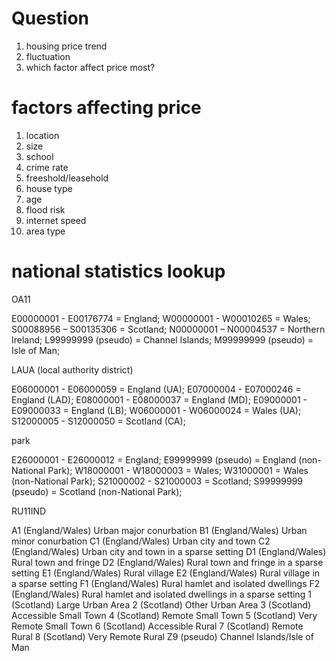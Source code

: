 # Question
1. housing price trend
2. fluctuation 
3. which factor affect price most?


# factors affecting price
1. location
2. size
3. school
4. crime rate
5. freeshold/leasehold
6. house type
7. age
8. flood risk
9. internet speed
10. area type


# national statistics lookup
OA11

E00000001 - E00176774 = England;
W00000001 - W00010265 = Wales;
S00088956 – S00135306 = Scotland;
N00000001 – N00004537 = Northern Ireland;
L99999999 (pseudo) = Channel Islands;
M99999999 (pseudo) = Isle of Man;



LAUA (local authority district)

E06000001 - E06000059 = England (UA);
E07000004 - E07000246 = England (LAD);
E08000001 - E08000037 = England (MD);
E09000001 - E09000033 = England (LB);
W06000001 - W06000024 = Wales (UA);
S12000005 - S12000050 = Scotland (CA);


park

E26000001 - E26000012 = England;
E99999999 (pseudo) = England (non-National Park);
W18000001 - W18000003 = Wales;
W31000001 = Wales (non-National Park);
S21000002 - S21000003 = Scotland;
S99999999 (pseudo) = Scotland (non-National Park);


RU11IND

A1	(England/Wales) Urban major conurbation
B1	(England/Wales) Urban minor conurbation
C1	(England/Wales) Urban city and town
C2	(England/Wales) Urban city and town in a sparse setting
D1	(England/Wales) Rural town and fringe
D2	(England/Wales) Rural town and fringe in a sparse setting
E1	(England/Wales) Rural village
E2	(England/Wales) Rural village in a sparse setting
F1	(England/Wales) Rural hamlet and isolated dwellings
F2	(England/Wales) Rural hamlet and isolated dwellings in a sparse setting
1	(Scotland) Large Urban Area
2	(Scotland) Other Urban Area
3	(Scotland) Accessible Small Town
4	(Scotland) Remote Small Town
5	(Scotland) Very Remote Small Town
6	(Scotland) Accessible Rural
7	(Scotland) Remote Rural
8	(Scotland) Very Remote Rural
Z9	(pseudo) Channel Islands/Isle of Man













